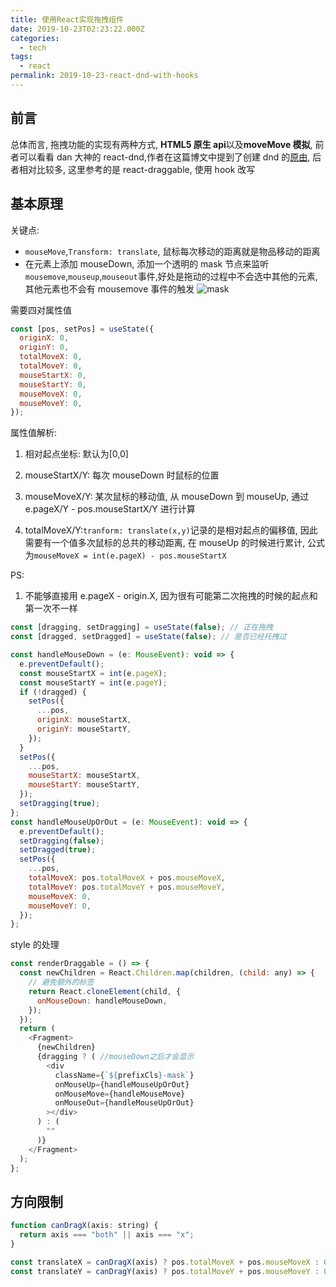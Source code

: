 ```yaml
---
title: 使用React实现拖拽组件
date: 2019-10-23T02:23:22.000Z
categories:
  - tech
tags:
  - react
permalink: 2019-10-23-react-dnd-with-hooks
---
```


## 前言

总体而言, 拖拽功能的实现有两种方式, **HTML5 原生 api**以及**moveMove 模拟**, 前者可以看看 dan 大神的 react-dnd,作者在这篇博文中提到了创建 dnd 的[原由](https://medium.com/@dan_abramov/the-future-of-drag-and-drop-apis-249dfea7a15f), 后者相对比较多, 这里参考的是 react-draggable, 使用 hook 改写

## 基本原理

关键点:

- `mouseMove`,`Transform: translate`, 鼠标每次移动的距离就是物品移动的距离
- 在元素上添加 mouseDown, 添加一个透明的 mask 节点来监听`mousemove`,`mouseup`,`mouseout`事件,好处是拖动的过程中不会选中其他的元素, 其他元素也不会有 mousemove 事件的触发
  ![mask]()

需要四对属性值

```js
const [pos, setPos] = useState({
  originX: 0,
  originY: 0,
  totalMoveX: 0,
  totalMoveY: 0,
  mouseStartX: 0,
  mouseStartY: 0,
  mouseMoveX: 0,
  mouseMoveY: 0,
});
```

属性值解析:

1. 相对起点坐标: 默认为[0,0]

2. mouseStartX/Y: 每次 mouseDown 时鼠标的位置

3. mouseMoveX/Y: 某次鼠标的移动值, 从 mouseDown 到 mouseUp, 通过 e.pageX/Y - pos.mouseStartX/Y 进行计算

4. totalMoveX/Y:`tranform: translate(x,y)`记录的是相对起点的偏移值, 因此需要有一个值多次鼠标的总共的移动距离, 在 mouseUp 的时候进行累计, 公式为`mouseMoveX = int(e.pageX) - pos.mouseStartX`

PS:

1. 不能够直接用 e.pageX - origin.X, 因为很有可能第二次拖拽的时候的起点和第一次不一样

```js
const [dragging, setDragging] = useState(false); // 正在拖拽
const [dragged, setDragged] = useState(false); // 是否已经托拽过
```

```js
const handleMouseDown = (e: MouseEvent): void => {
  e.preventDefault();
  const mouseStartX = int(e.pageX);
  const mouseStartY = int(e.pageY);
  if (!dragged) {
    setPos({
      ...pos,
      originX: mouseStartX,
      originY: mouseStartY,
    });
  }
  setPos({
    ...pos,
    mouseStartX: mouseStartX,
    mouseStartY: mouseStartY,
  });
  setDragging(true);
};
const handleMouseUpOrOut = (e: MouseEvent): void => {
  e.preventDefault();
  setDragging(false);
  setDragged(true);
  setPos({
    ...pos,
    totalMoveX: pos.totalMoveX + pos.mouseMoveX,
    totalMoveY: pos.totalMoveY + pos.mouseMoveY,
    mouseMoveX: 0,
    mouseMoveY: 0,
  });
};
```

style 的处理

```js
const renderDraggable = () => {
  const newChildren = React.Children.map(children, (child: any) => {
    // 避免额外的标签
    return React.cloneElement(child, {
      onMouseDown: handleMouseDown,
    });
  });
  return (
    <Fragment>
      {newChildren}
      {dragging ? ( //mouseDown之后才会显示
        <div
          className={`${prefixCls}-mask`}
          onMouseUp={handleMouseUpOrOut}
          onMouseMove={handleMouseMove}
          onMouseOut={handleMouseUpOrOut}
        ></div>
      ) : (
        ""
      )}
    </Fragment>
  );
};
```

## 方向限制

```js
function canDragX(axis: string) {
  return axis === "both" || axis === "x";
}

const translateX = canDragX(axis) ? pos.totalMoveX + pos.mouseMoveX : 0;
const translateY = canDragY(axis) ? pos.totalMoveY + pos.mouseMoveY : 0;
```
